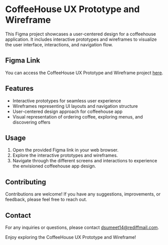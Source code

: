 # CoffeeHouse UX Prototype and Wireframe

This Figma project showcases a user-centered design for a coffeehouse application. It includes interactive prototypes and wireframes to visualize the user interface, interactions, and navigation flow.

## Figma Link
You can access the CoffeeHouse UX Prototype and Wireframe project [here](https://www.figma.com/file/QHOb71cGPDWrzB9XGSXrcw/CoffeeHouseWIreFrame?type=design&node-id=2%3A229&t=6e1SpihYWXJAiDKw-1).

## Features
- Interactive prototypes for seamless user experience
- Wireframes representing UI layouts and navigation structure
- User-centered design approach for coffeehouse app
- Visual representation of ordering coffee, exploring menus, and discovering offers

## Usage
1. Open the provided Figma link in your web browser.
2. Explore the interactive prototypes and wireframes.
3. Navigate through the different screens and interactions to experience the envisioned coffeehouse app design.

## Contributing
Contributions are welcome! If you have any suggestions, improvements, or feedback, please feel free to reach out.

## Contact
For any inquiries or questions, please contact [dsumeet14@rediffmail.com](mailto:dsumeet14@rediffmail.com).

Enjoy exploring the CoffeeHouse UX Prototype and Wireframe!
